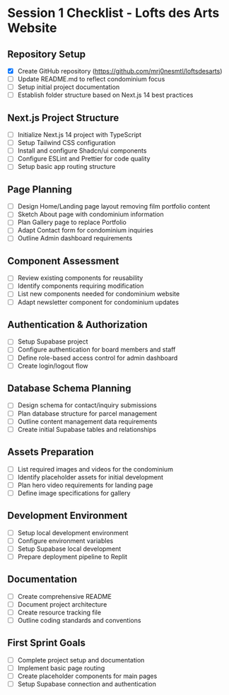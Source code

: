 # Session 1 Checklist - Lofts des Arts Website

## Repository Setup
- [x] Create GitHub repository (https://github.com/mrj0nesmtl/loftsdesarts)
- [ ] Update README.md to reflect condominium focus
- [ ] Setup initial project documentation
- [ ] Establish folder structure based on Next.js 14 best practices

## Next.js Project Structure
- [ ] Initialize Next.js 14 project with TypeScript
- [ ] Setup Tailwind CSS configuration
- [ ] Install and configure Shadcn/ui components
- [ ] Configure ESLint and Prettier for code quality
- [ ] Setup basic app routing structure

## Page Planning
- [ ] Design Home/Landing page layout removing film portfolio content
- [ ] Sketch About page with condominium information
- [ ] Plan Gallery page to replace Portfolio
- [ ] Adapt Contact form for condominium inquiries
- [ ] Outline Admin dashboard requirements

## Component Assessment
- [ ] Review existing components for reusability
- [ ] Identify components requiring modification
- [ ] List new components needed for condominium website
- [ ] Adapt newsletter component for condominium updates

## Authentication & Authorization
- [ ] Setup Supabase project
- [ ] Configure authentication for board members and staff
- [ ] Define role-based access control for admin dashboard
- [ ] Create login/logout flow

## Database Schema Planning
- [ ] Design schema for contact/inquiry submissions
- [ ] Plan database structure for parcel management
- [ ] Outline content management data requirements
- [ ] Create initial Supabase tables and relationships

## Assets Preparation
- [ ] List required images and videos for the condominium
- [ ] Identify placeholder assets for initial development
- [ ] Plan hero video requirements for landing page
- [ ] Define image specifications for gallery

## Development Environment
- [ ] Setup local development environment
- [ ] Configure environment variables
- [ ] Setup Supabase local development
- [ ] Prepare deployment pipeline to Replit

## Documentation
- [ ] Create comprehensive README
- [ ] Document project architecture
- [ ] Create resource tracking file
- [ ] Outline coding standards and conventions

## First Sprint Goals
- [ ] Complete project setup and documentation
- [ ] Implement basic page routing
- [ ] Create placeholder components for main pages
- [ ] Setup Supabase connection and authentication 